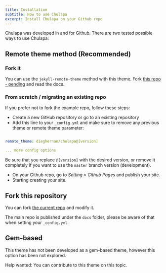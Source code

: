 ```yaml
---
title: Installation
subtitle: How to use Chulapa
excerpt: Install Chulapa on your Github repo
---
```


<span class="chulapa">Chulapa</span> was developed in and for Github. There are two tested possible ways to use <span class="chulapa">Chulapa</span>:

## Remote theme method (Recommended)

### Fork it
You can use the `jekyll-remote-theme` method with this theme. Fork [this repo - pending]() and read the docs.

### From scratch / migrating an existing repo
If you prefer not to fork the example repo, follow these steps:

  - Create a new GitHub repository or go to an existing repository
  - Add  this line to your `_config.yml` and make sure to remove any previous theme or remote theme parameter:
  
```yaml

remote_theme: dieghernan/chulapa@[version]

... more config options

```
    
Be sure that you replace `@[version]` with the desired version, or remove it completely if you want to use the `master` branch version (development).

  - On your Github repo, go to *Setting > Github Pages* and publish your site.
  - Starting creating your site.
  
## Fork this repository

You can fork [the current repo](https://github.com/dieghernan/chulapa/) and modify it. 

<div class="bg-warning p-3 rounded">
<i class="fas fa-exclamation-triangle"></i> The main repo is published under the <code>docs</code> folder, please be aware of that when setting your <code>_config.yml</code>.
</div>


## Gem-based

This theme has not been developed as a gem-based theme, however this option has been not explored.

<div class="bg-info p-3 rounded">
<span class="font-weight-bold">Help wanted:</span> You can contribute to this theme on this topic.
</div>
